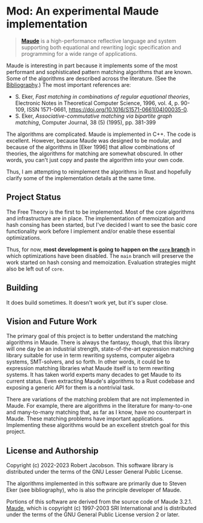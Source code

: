 # Mod: An experimental Maude implementation

> **[Maude](https://github.com/SRI-CSL/Maude)** is a high-performance reflective language and system supporting both equational and rewriting logic
> specification and programming for a wide range of applications.

Maude is interesting in part because it implements some of the most performant and sophisticated pattern matching
algorithms that are known. Some of the algorithms are described across the literature. (See the 
[Bibliography](doc/Bibliography.md).) The most important references are:

* S. Eker, _Fast matching in combinations of regular equational theories_, Electronic Notes in Theoretical Computer
  Science, 1996,
  vol. 4, p. 90-109, ISSN 1571-0661, https://doi.org/10.1016/S1571-0661(04)00035-0.
* S. Eker,
  _Associative-commutative matching via bipartite graph matching_,
  Computer Journal, 38 (5) (1995), pp. 381-399

The algorithms are complicated. Maude is implemented in C++. The code is excellent. However, because Maude was
designed to be modular, and because of the algorithms in \[Eker 1996] that allow combinations of theories, the
algorithms for matching are somewhat obscured. In other words, you can't just copy and paste the algorithm into your
own code.

Thus, I am attempting to reimplement the algorithms in Rust and hopefully clarify some of the implementation details
at the same time.

## Project Status

The Free Theory is the first to be implemented. Most of the core algorithms and infrastructure are in place. 
The implementation of memoization and hash consing has been started, but I've decided I want to see the basic core 
functionality work before I implement and/or enable these essential optimizations. 

Thus, for now, **most development is going to happen on the 
[`core` branch](https://github.com/rljacobson/Mod/tree/core)** in which optimizations have been disabled. 
The `main` branch will preserve the work started on hash consing and memoization. Evaluation strategies might also be 
left out of `core`.

## Building

It does build sometimes. It doesn't work yet, but it's super close.

## Vision and Future Work

The primary goal of this project is to better understand the matching algorithms in Maude. There is always the fantasy,
though, that this library will one day be an industrial strength, state-of-the-art expression matching library suitable
for use in term rewriting systems, computer algebra systems, SMT-solvers, and so forth. In other words, it could be to
expression matching libraries what Maude itself is to term rewriting systems. It has taken world experts many decades to
get Maude to its current status. Even extracting Maude's algorithms to a Rust codebase and exposing a generic API for
them is a nontrivial task.

There are variations of the matching problem that are not implemented in Maude. For example, there are
algorithms in the literature for many-to-one and many-to-many matching that, as far as I know, have no counterpart
in Maude. These matching problems have important applications. Implementing these algorithms would be an excellent
stretch goal for this project.

## License and Authorship

Copyright (c) 2022-2023 Robert Jacobson. This software library is distributed under the terms of the GNU Lesser General
Public License.

The algorithms implemented in this software are primarily due to Steven Eker (see bibliography), who is also the
principle developer of Maude.

Portions of this software are derived from the source code of Maude 3.2.1. [Maude](https://github.com/SRI-CSL/Maude), 
which is copyright (c) 1997-2003 SRI International and is distributed under the terms of the GNU General Public License
version 2 or later.

